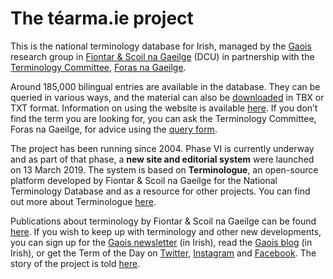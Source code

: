 # The téarma.ie project

This is the national terminology database for Irish, managed by the [Gaois](https://www.gaois.ie/) research group in [Fiontar & Scoil na Gaeilge](https://www.dcu.ie/fiontar_scoilnagaeilge/gaeilge/index.shtml) (DCU) in partnership with the [Terminology Committee](https://www.forasnagaeilge.ie/fuinn/focloireacht/), [Foras na Gaeilge](https://www.gaeilge.ie/).

Around 185,000 bilingual entries are available in the database. They can be queried in various ways, and the material can also be [downloaded](/ioslodail/) in TBX or TXT format. Information on using the website is available [here](/cabhair/conas-usaid.en). If you don’t find the term you are looking for, you can ask the Terminology Committee, Foras na Gaeilge, for advice using the [query form](/ceist/).

The project has been running since 2004. Phase VI is currently underway and as part of that phase, a **new site and editorial system** were launched on 13 March 2019. The system is based on **Terminologue**, an open-source platform developed by Fiontar & Scoil na Gaeilge for the National Terminology Database and as a resource for other projects. You can find out more about Terminologue [here](http://www.terminologue.org/).

Publications about terminology by Fiontar & Scoil na Gaeilge can be found [here](https://www.gaois.ie/eolas/en/publications/). If you wish to keep up with terminology and other new developments, you can sign up for the [Gaois newsletter](https://www.gaois.ie/email/en/) (in Irish), read the [Gaois blog](https://www.gaois.ie/blg/ga/) (in Irish), or get the Term of the Day on [Twitter](https://twitter.com/tearma_ie), [Instagram](https://www.instagram.com/tearma_ie/) and [Facebook](https://www.facebook.com/tearma.ie/). The story of the project is told [here](/eolas/history.en).
